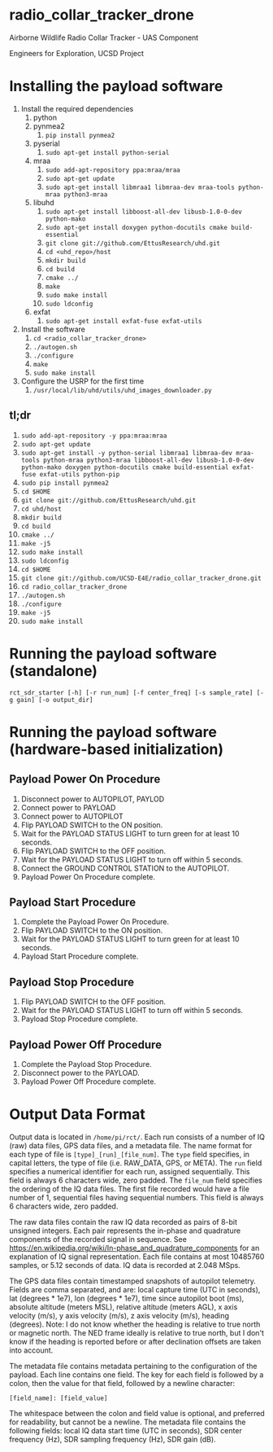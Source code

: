 radio_collar_tracker_drone
====================
Airborne Wildlife Radio Collar Tracker - UAS Component

Engineers for Exploration, UCSD Project

Installing the payload software
===============================
1.	Install the required dependencies
	1.	python
	2.	pynmea2
		1.	`pip install pynmea2`
	3.  pyserial
		1.  `sudo apt-get install python-serial`
	4.	mraa
		1.	`sudo add-apt-repository ppa:mraa/mraa`
		2.	`sudo apt-get update`
		3.	`sudo apt-get install libmraa1 libmraa-dev mraa-tools python-mraa python3-mraa`
	5.	libuhd
		1.	`sudo apt-get install libboost-all-dev libusb-1.0-0-dev python-mako`
		2.	`sudo apt-get install doxygen python-docutils cmake build-essential`
		2.	`git clone git://github.com/EttusResearch/uhd.git`
		3.	`cd <uhd_repo>/host`
		4.	`mkdir build`
		5.	`cd build`
		6.	`cmake ../`
		7.	`make`
		8.	`sudo make install`
		9.	`sudo ldconfig`
	6.	exfat
		1.	`sudo apt-get install exfat-fuse exfat-utils`
2.	Install the software
	1.	`cd <radio_collar_tracker_drone>`
	2.  `./autogen.sh`
	3.  `./configure`
	4.	`make`
	5.	`sudo make install`
3.	Configure the USRP for the first time
	1.	`/usr/local/lib/uhd/utils/uhd_images_downloader.py`

tl;dr
-----
1.	`sudo add-apt-repository -y ppa:mraa:mraa`
2.	`sudo apt-get update`
3.	`sudo apt-get install -y python-serial libmraa1 libmraa-dev mraa-tools python-mraa python3-mraa libboost-all-dev libusb-1.0-0-dev python-mako doxygen python-docutils cmake build-essential exfat-fuse exfat-utils python-pip`
4.	`sudo pip install pynmea2`
5.	`cd $HOME`
6.	`git clone git://github.com/EttusResearch/uhd.git`
7.	`cd uhd/host`
8.	`mkdir build`
9.	`cd build`
10.	`cmake ../`
11.	`make -j5`
12.	`sudo make install`
13.	`sudo ldconfig`
14.	`cd $HOME`
15.	`git clone git://github.com/UCSD-E4E/radio_collar_tracker_drone.git`
16.	`cd radio_collar_tracker_drone`
17.  `./autogen.sh`
18.  `./configure`
19.	`make -j5`
20.	`sudo make install`

Running the payload software (standalone)
=========================================
`rct_sdr_starter [-h] [-r run_num] [-f center_freq] [-s sample_rate] [-g gain] [-o output_dir]`

# Running the payload software (hardware-based initialization)

## Payload Power On Procedure
1.	Disconnect power to AUTOPILOT, PAYLOD
2.	Connect power to PAYLOAD
3.	Connect power to AUTOPILOT
4.	Flip PAYLOAD SWITCH to the ON position.
5.	Wait for the PAYLOAD STATUS LIGHT to turn green for at least 10 seconds.
6.	Flip PAYLOAD SWITCH to the OFF position.
7.	Wait for the PAYLOAD STATUS LIGHT to turn off within 5 seconds.
8.	Connect the GROUND CONTROL STATION to the AUTOPILOT.
9.	Payload Power On Procedure complete.

## Payload Start Procedure
1.	Complete the Payload Power On Procedure.
2.	Flip PAYLOAD SWITCH to the ON position.
3.	Wait for the PAYLOAD STATUS LIGHT to turn green for at least 10 seconds.
4.	Payload Start Procedure complete.

## Payload Stop Procedure
1.	Flip PAYLOAD SWITCH to the OFF position.
2.	Wait for the PAYLOAD STATUS LIGHT to turn off within 5 seconds.
3.	Payload Stop Procedure complete.

## Payload Power Off Procedure
1.	Complete the Payload Stop Procedure.
2.	Disconnect power to the PAYLOAD.
3.	Payload Power Off Procedure complete.

Output Data Format
==================
Output data is located in `/home/pi/rct/`.  Each run consists of a number of IQ
(raw) data files, GPS data files, and a metadata file.  The name format for each
type of file is `[type]_[run]_[file_num]`.  The `type` field specifies, in
capital letters, the type of file (i.e. RAW_DATA, GPS, or META).  The `run`
field specifies a numerical identifier for each run, assigned sequentially.
This field is always 6 characters wide, zero padded.  The `file_num` field
specifies the ordering of the IQ data files.  The first file recorded would have
a file number of 1, sequential files having sequential numbers.  This field is
always 6 characters wide, zero padded.

The raw data files contain the raw IQ data recorded as pairs of 8-bit unsigned
integers.  Each pair represents the in-phase and quadrature components of the
recorded signal in sequence.  See
https://en.wikipedia.org/wiki/In-phase_and_quadrature_components for an
explanation of IQ signal representation.  Each file contains at most 10485760
samples, or 5.12 seconds of data.  IQ data is recorded at 2.048 MSps.

The GPS data files contain timestamped snapshots of autopilot telemetry.  Fields
are comma separated, and are: local capture time (UTC in seconds), lat (degrees
\* 1e7), lon (degrees * 1e7), time since autopilot boot (ms), absolute altitude
(meters MSL), relative altitude (meters AGL), x axis velocity (m/s), y axis
velocity (m/s), z axis velocity (m/s), heading (degrees).  Note: I do not know
whether the heading is relative to true north or magnetic north.  The NED frame
ideally is relative to true north, but I don't know if the heading is reported
before or after declination offsets are taken into account.

The metadata file contains metadata pertaining to the configuration of the
payload.  Each line contains one field.  The key for each field is followed by a
colon, then the value for that field, followed by a newline character:
```
[field_name]: [field_value]
```
The whitespace between the colon and field value is optional, and preferred for
readability, but cannot be a newline.  The metadata file contains the following
fields: local IQ data start time (UTC in seconds), SDR center frequency (Hz),
SDR sampling frequency (Hz), SDR gain (dB).
